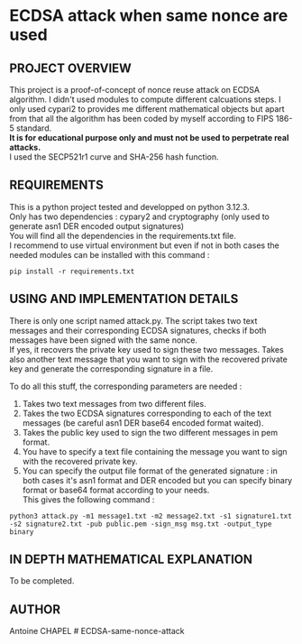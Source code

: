 ECDSA attack when same nonce are used
===========

PROJECT OVERVIEW 
-------------------------
This project is a proof-of-concept of nonce reuse attack on ECDSA algorithm. I didn't used modules to compute different calcuations steps. I only used cypari2 to provides me different mathematical objects but apart from that all the algorithm has been coded by myself according to FIPS 186-5 standard.   
**It is for educational purpose only and must not be used to perpetrate real attacks.**  
I used the SECP521r1 curve and SHA-256 hash function.


REQUIREMENTS 
-------------------------
This is a python project tested and developped on python 3.12.3.  
Only has two dependencies : cypary2 and cryptography (only used to generate asn1 DER encoded output signatures)  
You will find all the dependencies in the requirements.txt file.  
I recommend to use virtual environment but even if not in both cases the needed modules can be installed with this command :
```
pip install -r requirements.txt
```


USING AND IMPLEMENTATION DETAILS 
-------------------------
There is only one script named attack.py. The script takes two text messages and their corresponding ECDSA signatures, checks if both messages have been signed with the same nonce.  
If yes, it recovers the private key used to sign these two messages. Takes also another text message that you want to sign with the recovered private key and generate the corresponding signature in a file. 

To do all this stuff, the corresponding parameters are needed : 

1. Takes two text messages from two different files. 
2. Takes the two ECDSA signatures corresponding to each of the text messages (be careful asn1 DER base64 encoded format waited).
3. Takes the public key used to sign the two different messages in pem format.
4. You have to specify a text file containing the message you want to sign with the recovered private key.
5. You can specify the output file format of the generated signature : in both cases it's asn1 format and DER encoded but you can specify binary format or base64 format according to your needs.  
This gives the following command : 

```
python3 attack.py -m1 message1.txt -m2 message2.txt -s1 signature1.txt -s2 signature2.txt -pub public.pem -sign_msg msg.txt -output_type binary 
```

IN DEPTH MATHEMATICAL EXPLANATION
-------------------------
To be completed. 

AUTHOR 
-------------------------

Antoine CHAPEL # ECDSA-same-nonce-attack
